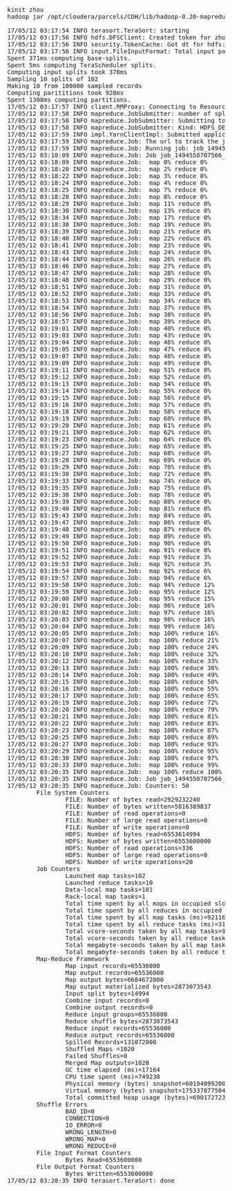 
<pre>
kinit zhou 
hadoop jar /opt/cloudera/parcels/CDH/lib/hadoop-0.20-mapreduce/hadoop-examples.jar terasort   ./tgen  ./tsort

17/05/12 03:17:54 INFO terasort.TeraSort: starting
17/05/12 03:17:56 INFO hdfs.DFSClient: Created token for zhou: HDFS_DELEGATION_TOKEN owner=zhou@GORDEN2.CN, renewer=yarn, realUser=, issueDate=1494559076339, maxDate=1495163876339, sequenceNumber=1, masterKeyId=2 on 172.31.4.240:8020
17/05/12 03:17:56 INFO security.TokenCache: Got dt for hdfs://ip-172-31-4-240.us-west-1.compute.internal:8020; Kind: HDFS_DELEGATION_TOKEN, Service: 172.31.4.240:8020, Ident: (token for zhou: HDFS_DELEGATION_TOKEN owner=zhou@GORDEN2.CN, renewer=yarn, realUser=, issueDate=1494559076339, maxDate=1495163876339, sequenceNumber=1, masterKeyId=2)
17/05/12 03:17:56 INFO input.FileInputFormat: Total input paths to process : 6
Spent 371ms computing base-splits.
Spent 5ms computing TeraScheduler splits.
Computing input splits took 378ms
Sampling 10 splits of 102
Making 10 from 100000 sampled records
Computing parititions took 928ms
Spent 1308ms computing partitions.
17/05/12 03:17:57 INFO client.RMProxy: Connecting to ResourceManager at ip-172-31-4-240.us-west-1.compute.internal/172.31.4.240:8032
17/05/12 03:17:58 INFO mapreduce.JobSubmitter: number of splits:102
17/05/12 03:17:58 INFO mapreduce.JobSubmitter: Submitting tokens for job: job_1494558707566_0001
17/05/12 03:17:58 INFO mapreduce.JobSubmitter: Kind: HDFS_DELEGATION_TOKEN, Service: 172.31.4.240:8020, Ident: (token for zhou: HDFS_DELEGATION_TOKEN owner=zhou@GORDEN2.CN, renewer=yarn, realUser=, issueDate=1494559076339, maxDate=1495163876339, sequenceNumber=1, masterKeyId=2)
17/05/12 03:17:59 INFO impl.YarnClientImpl: Submitted application application_1494558707566_0001
17/05/12 03:17:59 INFO mapreduce.Job: The url to track the job: http://ip-172-31-4-240.us-west-1.compute.internal:8088/proxy/application_1494558707566_0001/
17/05/12 03:17:59 INFO mapreduce.Job: Running job: job_1494558707566_0001
17/05/12 03:18:09 INFO mapreduce.Job: Job job_1494558707566_0001 running in uber mode : false
17/05/12 03:18:09 INFO mapreduce.Job:  map 0% reduce 0%
17/05/12 03:18:20 INFO mapreduce.Job:  map 2% reduce 0%
17/05/12 03:18:22 INFO mapreduce.Job:  map 3% reduce 0%
17/05/12 03:18:24 INFO mapreduce.Job:  map 4% reduce 0%
17/05/12 03:18:25 INFO mapreduce.Job:  map 7% reduce 0%
17/05/12 03:18:28 INFO mapreduce.Job:  map 8% reduce 0%
17/05/12 03:18:29 INFO mapreduce.Job:  map 11% reduce 0%
17/05/12 03:18:30 INFO mapreduce.Job:  map 13% reduce 0%
17/05/12 03:18:34 INFO mapreduce.Job:  map 17% reduce 0%
17/05/12 03:18:38 INFO mapreduce.Job:  map 19% reduce 0%
17/05/12 03:18:39 INFO mapreduce.Job:  map 21% reduce 0%
17/05/12 03:18:40 INFO mapreduce.Job:  map 22% reduce 0%
17/05/12 03:18:41 INFO mapreduce.Job:  map 23% reduce 0%
17/05/12 03:18:43 INFO mapreduce.Job:  map 24% reduce 0%
17/05/12 03:18:44 INFO mapreduce.Job:  map 26% reduce 0%
17/05/12 03:18:46 INFO mapreduce.Job:  map 27% reduce 0%
17/05/12 03:18:47 INFO mapreduce.Job:  map 28% reduce 0%
17/05/12 03:18:48 INFO mapreduce.Job:  map 29% reduce 0%
17/05/12 03:18:51 INFO mapreduce.Job:  map 31% reduce 0%
17/05/12 03:18:52 INFO mapreduce.Job:  map 33% reduce 0%
17/05/12 03:18:53 INFO mapreduce.Job:  map 34% reduce 0%
17/05/12 03:18:54 INFO mapreduce.Job:  map 37% reduce 0%
17/05/12 03:18:56 INFO mapreduce.Job:  map 38% reduce 0%
17/05/12 03:18:57 INFO mapreduce.Job:  map 39% reduce 0%
17/05/12 03:19:01 INFO mapreduce.Job:  map 40% reduce 0%
17/05/12 03:19:03 INFO mapreduce.Job:  map 43% reduce 0%
17/05/12 03:19:04 INFO mapreduce.Job:  map 46% reduce 0%
17/05/12 03:19:05 INFO mapreduce.Job:  map 47% reduce 0%
17/05/12 03:19:07 INFO mapreduce.Job:  map 48% reduce 0%
17/05/12 03:19:09 INFO mapreduce.Job:  map 49% reduce 0%
17/05/12 03:19:11 INFO mapreduce.Job:  map 51% reduce 0%
17/05/12 03:19:12 INFO mapreduce.Job:  map 52% reduce 0%
17/05/12 03:19:13 INFO mapreduce.Job:  map 54% reduce 0%
17/05/12 03:19:14 INFO mapreduce.Job:  map 55% reduce 0%
17/05/12 03:19:15 INFO mapreduce.Job:  map 56% reduce 0%
17/05/12 03:19:16 INFO mapreduce.Job:  map 57% reduce 0%
17/05/12 03:19:18 INFO mapreduce.Job:  map 58% reduce 0%
17/05/12 03:19:19 INFO mapreduce.Job:  map 60% reduce 0%
17/05/12 03:19:20 INFO mapreduce.Job:  map 61% reduce 0%
17/05/12 03:19:21 INFO mapreduce.Job:  map 62% reduce 0%
17/05/12 03:19:23 INFO mapreduce.Job:  map 64% reduce 0%
17/05/12 03:19:25 INFO mapreduce.Job:  map 65% reduce 0%
17/05/12 03:19:27 INFO mapreduce.Job:  map 68% reduce 0%
17/05/12 03:19:28 INFO mapreduce.Job:  map 69% reduce 0%
17/05/12 03:19:29 INFO mapreduce.Job:  map 70% reduce 0%
17/05/12 03:19:30 INFO mapreduce.Job:  map 72% reduce 0%
17/05/12 03:19:33 INFO mapreduce.Job:  map 74% reduce 0%
17/05/12 03:19:35 INFO mapreduce.Job:  map 75% reduce 0%
17/05/12 03:19:38 INFO mapreduce.Job:  map 78% reduce 0%
17/05/12 03:19:39 INFO mapreduce.Job:  map 80% reduce 0%
17/05/12 03:19:40 INFO mapreduce.Job:  map 81% reduce 0%
17/05/12 03:19:43 INFO mapreduce.Job:  map 84% reduce 0%
17/05/12 03:19:47 INFO mapreduce.Job:  map 86% reduce 0%
17/05/12 03:19:48 INFO mapreduce.Job:  map 87% reduce 0%
17/05/12 03:19:49 INFO mapreduce.Job:  map 89% reduce 0%
17/05/12 03:19:50 INFO mapreduce.Job:  map 90% reduce 0%
17/05/12 03:19:51 INFO mapreduce.Job:  map 91% reduce 0%
17/05/12 03:19:52 INFO mapreduce.Job:  map 91% reduce 3%
17/05/12 03:19:53 INFO mapreduce.Job:  map 92% reduce 3%
17/05/12 03:19:54 INFO mapreduce.Job:  map 92% reduce 6%
17/05/12 03:19:57 INFO mapreduce.Job:  map 94% reduce 6%
17/05/12 03:19:58 INFO mapreduce.Job:  map 94% reduce 12%
17/05/12 03:19:59 INFO mapreduce.Job:  map 95% reduce 12%
17/05/12 03:20:00 INFO mapreduce.Job:  map 95% reduce 15%
17/05/12 03:20:01 INFO mapreduce.Job:  map 96% reduce 16%
17/05/12 03:20:02 INFO mapreduce.Job:  map 97% reduce 16%
17/05/12 03:20:03 INFO mapreduce.Job:  map 98% reduce 16%
17/05/12 03:20:04 INFO mapreduce.Job:  map 99% reduce 16%
17/05/12 03:20:05 INFO mapreduce.Job:  map 100% reduce 16%
17/05/12 03:20:07 INFO mapreduce.Job:  map 100% reduce 21%
17/05/12 03:20:09 INFO mapreduce.Job:  map 100% reduce 24%
17/05/12 03:20:10 INFO mapreduce.Job:  map 100% reduce 32%
17/05/12 03:20:12 INFO mapreduce.Job:  map 100% reduce 33%
17/05/12 03:20:13 INFO mapreduce.Job:  map 100% reduce 36%
17/05/12 03:20:14 INFO mapreduce.Job:  map 100% reduce 49%
17/05/12 03:20:15 INFO mapreduce.Job:  map 100% reduce 50%
17/05/12 03:20:16 INFO mapreduce.Job:  map 100% reduce 55%
17/05/12 03:20:17 INFO mapreduce.Job:  map 100% reduce 65%
17/05/12 03:20:19 INFO mapreduce.Job:  map 100% reduce 72%
17/05/12 03:20:20 INFO mapreduce.Job:  map 100% reduce 79%
17/05/12 03:20:21 INFO mapreduce.Job:  map 100% reduce 81%
17/05/12 03:20:22 INFO mapreduce.Job:  map 100% reduce 83%
17/05/12 03:20:23 INFO mapreduce.Job:  map 100% reduce 87%
17/05/12 03:20:25 INFO mapreduce.Job:  map 100% reduce 89%
17/05/12 03:20:27 INFO mapreduce.Job:  map 100% reduce 93%
17/05/12 03:20:29 INFO mapreduce.Job:  map 100% reduce 95%
17/05/12 03:20:30 INFO mapreduce.Job:  map 100% reduce 97%
17/05/12 03:20:33 INFO mapreduce.Job:  map 100% reduce 99%
17/05/12 03:20:35 INFO mapreduce.Job:  map 100% reduce 100%
17/05/12 03:20:35 INFO mapreduce.Job: Job job_1494558707566_0001 completed successfully
17/05/12 03:20:35 INFO mapreduce.Job: Counters: 50
        File System Counters
                FILE: Number of bytes read=2929232240
                FILE: Number of bytes written=5816389837
                FILE: Number of read operations=0
                FILE: Number of large read operations=0
                FILE: Number of write operations=0
                HDFS: Number of bytes read=6553614994
                HDFS: Number of bytes written=6553600000
                HDFS: Number of read operations=336
                HDFS: Number of large read operations=0
                HDFS: Number of write operations=20
        Job Counters 
                Launched map tasks=102
                Launched reduce tasks=10
                Data-local map tasks=101
                Rack-local map tasks=1
                Total time spent by all maps in occupied slots (ms)=921161
                Total time spent by all reduces in occupied slots (ms)=318336
                Total time spent by all map tasks (ms)=921161
                Total time spent by all reduce tasks (ms)=318336
                Total vcore-seconds taken by all map tasks=921161
                Total vcore-seconds taken by all reduce tasks=318336
                Total megabyte-seconds taken by all map tasks=943268864
                Total megabyte-seconds taken by all reduce tasks=325976064
        Map-Reduce Framework
                Map input records=65536000
                Map output records=65536000
                Map output bytes=6684672000
                Map output materialized bytes=2873073543
                Input split bytes=14994
                Combine input records=0
                Combine output records=0
                Reduce input groups=65536000
                Reduce shuffle bytes=2873073543
                Reduce input records=65536000
                Reduce output records=65536000
                Spilled Records=131072000
                Shuffled Maps =1020
                Failed Shuffles=0
                Merged Map outputs=1020
                GC time elapsed (ms)=17164
                CPU time spent (ms)=749230
                Physical memory (bytes) snapshot=60194099200
                Virtual memory (bytes) snapshot=175337877504
                Total committed heap usage (bytes)=69017272320
        Shuffle Errors
                BAD_ID=0
                CONNECTION=0
                IO_ERROR=0
                WRONG_LENGTH=0
                WRONG_MAP=0
                WRONG_REDUCE=0
        File Input Format Counters 
                Bytes Read=6553600000
        File Output Format Counters 
                Bytes Written=6553600000
17/05/12 03:20:35 INFO terasort.TeraSort: done
</pre>